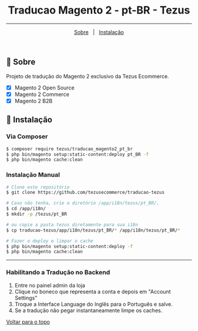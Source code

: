 <h1 align="center">Traducao Magento 2 - pt-BR - Tezus</h1>

<hr>

<p align="center">
  <a href="#dart-sobre">Sobre</a> &#xa0; | &#xa0; 
  <a href="#checkered_flag-instalação">Instalação</a>
</p>

<br>

## :dart: Sobre ##

Projeto de tradução do Magento 2 exclusivo da Tezus Ecommerce.
- [x] Magento 2 Open Source
- [x] Magento 2 Commerce
- [x] Magento 2 B2B

## :checkered_flag: Instalação ##

### Via Composer

```bash
$ composer require tezus/traducao_magento2_pt_br
$ php bin/magento setup:static-content:deploy pt_BR -f
$ php bin/magento cache:clean
```



### Instalação Manual

```bash
# Clone este repositório
$ git clone https://github.com/tezusecommerce/traducao-tezus

# Caso não tenha, crie o diretório /app/i18n/tezus/pt_BR/, 
$ cd /app/i18n/
$ mkdir -p /tezus/pt_BR

# ou copie a pasta tezus diretamente para sua i18n
$ cp traducao-tezus/app/i18n/tezus/pt_BR/* /app/i18n/tezus/pt_BR/*

# Fazer o deploy e limpar o cache
$ php bin/magento setup:static-content:deploy -f
$ php bin/magento cache:clean
```

<hr>

### Habilitando a Tradução no Backend
1. Entre no painel admin da loja
2. Clique no boneco que representa a conta e depois em "Account Settings"
3. Troque a Interface Language do Inglês para o Português e salve.
4. Se a tradução não pegar instantaneamente limpe os caches.

<a href="#top">Voltar para o topo</a>
